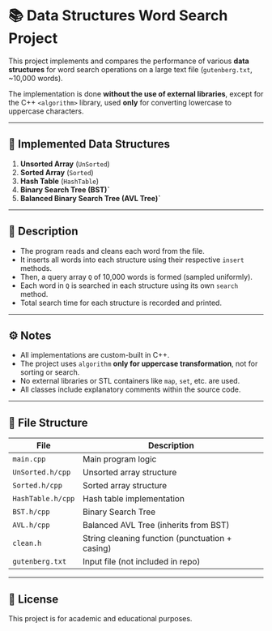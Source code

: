 # 📚 Data Structures Word Search Project

This project implements and compares the performance of various **data structures** for word search operations on a large text file (`gutenberg.txt`, ~10,000 words).

The implementation is done **without the use of external libraries**, except for the C++ `<algorithm>` library, used **only** for converting lowercase to uppercase characters.

---

## 🧠 Implemented Data Structures

1. **Unsorted Array** (`UnSorted`)
2. **Sorted Array** (`Sorted`)
3. **Hash Table** (`HashTable`)
4. **Binary Search Tree (BST)`**
5. **Balanced Binary Search Tree (AVL Tree)`**

---

## 🧪 Description

- The program reads and cleans each word from the file.
- It inserts all words into each structure using their respective `insert` methods.
- Then, a query array `Q` of 10,000 words is formed (sampled uniformly).
- Each word in `Q` is searched in each structure using its own `search` method.
- Total search time for each structure is recorded and printed.

---

## ⚙️ Notes

- All implementations are custom-built in C++.
- The project uses `algorithm` **only for uppercase transformation**, not for sorting or search.
- No external libraries or STL containers like `map`, `set`, etc. are used.
- All classes include explanatory comments within the source code.

---

## 📁 File Structure

| File              | Description                                      |
|-------------------|--------------------------------------------------|
| `main.cpp`        | Main program logic                               |
| `UnSorted.h/cpp`  | Unsorted array structure                         |
| `Sorted.h/cpp`    | Sorted array structure                           |
| `HashTable.h/cpp` | Hash table implementation                        |
| `BST.h/cpp`       | Binary Search Tree                               |
| `AVL.h/cpp`       | Balanced AVL Tree (inherits from BST)           |
| `clean.h`         | String cleaning function (punctuation + casing) |
| `gutenberg.txt`   | Input file (not included in repo)                |

---

## 📝 License

This project is for academic and educational purposes.
